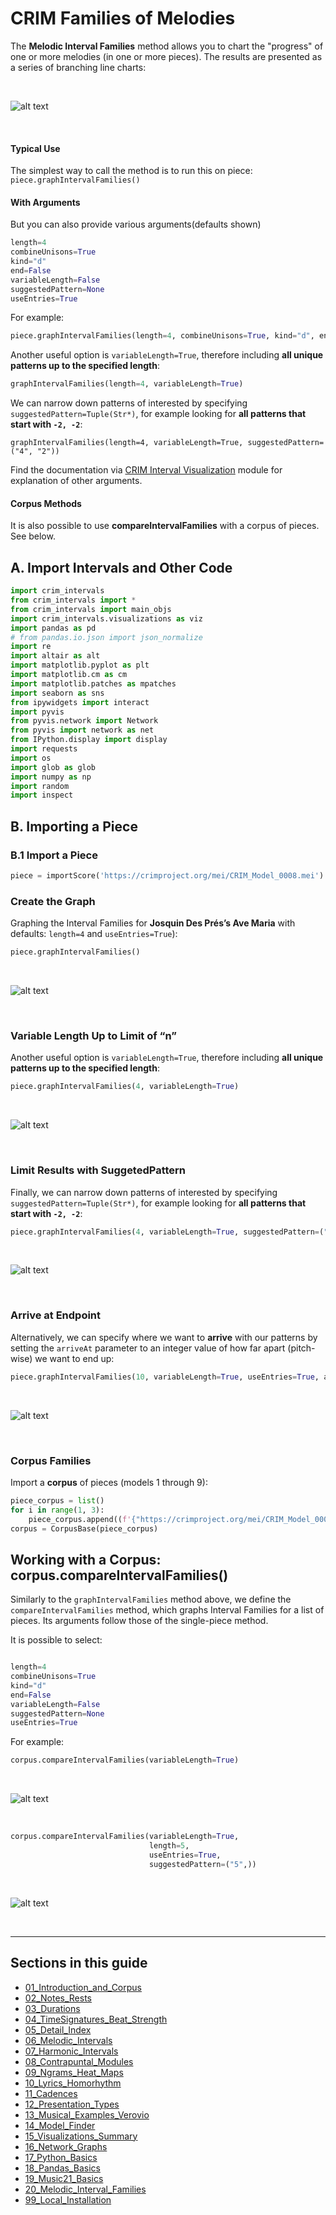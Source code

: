 

# CRIM Families of Melodies

The **Melodic Interval Families** method allows you to chart the "progress" of one or more melodies (in one or more pieces).  The results are presented as a series of branching line charts:

<br>


![alt text](images/int_familiescell-4-output-1.png)

<br>

#### Typical Use

The simplest way to call the method is to run this on piece:  `piece.graphIntervalFamilies()`

#### With Arguments

But you can also provide various arguments(defaults shown)

```python
length=4
combineUnisons=True
kind="d"
end=False
variableLength=False
suggestedPattern=None
useEntries=True
```

For example:

```python
piece.graphIntervalFamilies(length=4, combineUnisons=True, kind="d", end=False, variableLength=False, suggestedPattern=None, useEntries=True, arriveAt=None, includeLegend=False)
```


Another useful option is `variableLength=True`, therefore including **all unique patterns up to the specified length**:

```python
graphIntervalFamilies(length=4, variableLength=True)
```


We can narrow down patterns of interested by specifying `suggestedPattern=Tuple(Str*)`, for example looking for **all patterns that start with `-2, -2`**:

`graphIntervalFamilies(length=4, variableLength=True, suggestedPattern=("4", "2"))`


Find the documentation via [CRIM Interval Visualization](https://github.com/HCDigitalScholarship/intervals/blob/main/crim_intervals/visualizations.py) module for explanation of other arguments.

#### Corpus Methods

It is also possible to use **compareIntervalFamilies** with a corpus of
pieces. See below.

## A. Import Intervals and Other Code

``` python
import crim_intervals
from crim_intervals import * 
from crim_intervals import main_objs
import crim_intervals.visualizations as viz
import pandas as pd
# from pandas.io.json import json_normalize
import re
import altair as alt
import matplotlib.pyplot as plt
import matplotlib.cm as cm
import matplotlib.patches as mpatches
import seaborn as sns
from ipywidgets import interact
import pyvis
from pyvis.network import Network
from pyvis import network as net
from IPython.display import display
import requests
import os
import glob as glob
import numpy as np
import random
import inspect
```

## B. Importing a Piece

### B.1 Import a Piece

``` python
piece = importScore('https://crimproject.org/mei/CRIM_Model_0008.mei')
```

### Create the Graph

Graphing the Interval Families for **Josquin Des Prés’s Ave Maria** with
defaults: `length=4` and `useEntries=True`):

``` python
piece.graphIntervalFamilies()
```

<br>

![alt text](images/int_familiescell-4-output-1.png)

<br>

### Variable Length Up to Limit of “n”

Another useful option is `variableLength=True`, therefore including
**all unique patterns up to the specified length**:

``` python
piece.graphIntervalFamilies(4, variableLength=True)
```

<br>

![alt text](images/int_familiescell-5-output-1.png)

<br>

### Limit Results with SuggetedPattern

Finally, we can narrow down patterns of interested by specifying
`suggestedPattern=Tuple(Str*)`, for example looking for **all patterns
that start with `-2, -2`**:

``` python
piece.graphIntervalFamilies(4, variableLength=True, suggestedPattern=("-2", "-2"))
```

<br>

![alt text](images/int_familiescell-6-output-1.png)

<br>

### Arrive at Endpoint

Alternatively, we can specify where we want to **arrive** with our
patterns by setting the `arriveAt` parameter to an integer value of how
far apart (pitch-wise) we want to end up:

``` python
piece.graphIntervalFamilies(10, variableLength=True, useEntries=True, arriveAt=4)
```

<br>

![alt text](images/int_familiescell-7-output-1.png)

<br>

### Corpus Families

Import a **corpus** of pieces (models 1 through 9):

``` python
piece_corpus = list()
for i in range(1, 3):
    piece_corpus.append((f'{"https://crimproject.org/mei/CRIM_Model_000%x.mei" % i}'))
corpus = CorpusBase(piece_corpus)
```

## Working with a Corpus: corpus.compareIntervalFamilies()

Similarly to the `graphIntervalFamilies` method above, we define the `compareIntervalFamilies` method, which graphs Interval Families for a list of pieces. Its arguments follow those of the single-piece method.

It is possible to select:

```python

length=4
combineUnisons=True
kind="d"
end=False
variableLength=False
suggestedPattern=None
useEntries=True
```

For example:

``` python
corpus.compareIntervalFamilies(variableLength=True)
```

<br>

![alt text](images/int_familiescell-9-output-1.png)

<br>

``` python
corpus.compareIntervalFamilies(variableLength=True, 
                               length=5,
                               useEntries=True, 
                               suggestedPattern=("5",))
```

<br>

![alt text](images/int_familiescell-10-output-1.png)

<br>


-----

## Sections in this guide

  * [01_Introduction_and_Corpus](/tutorial/01_Introduction_and_Corpus.md)
  * [02_Notes_Rests](/tutorial//02_Notes_Rests.md)
  * [03_Durations](/tutorial//03_Durations.md) 
  * [04_TimeSignatures_Beat_Strength](/tutorial//04_TimeSignatures_Beat_Strength.md)
  * [05_Detail_Index](/tutorial//05_Detail_Index.md)
  * [06_Melodic_Intervals](/tutorial//06_Melodic_Intervals.md)
  * [07_Harmonic_Intervals](/tutorial//07_Harmonic_Intervals.md)
  * [08_Contrapuntal_Modules](/tutorial//08_Contrapuntal_Modules.md)
  * [09_Ngrams_Heat_Maps](/tutorial//09_Ngrams_Heat_Maps.md)
  * [10_Lyrics_Homorhythm](/tutorial//10_Lyrics_Homorhythm.md)
  * [11_Cadences](/tutorial//11_Cadences.md)
  * [12_Presentation_Types](/tutorial//12_Presentation_Types.md)
  * [13_Musical_Examples_Verovio](/tutorial//13_Musical_Examples_Verovio.md)
  * [14_Model_Finder](/tutorial//14_Model_Finder.md)
  * [15_Visualizations_Summary](/tutorial//15_Visualizations_Summary.md)
  * [16_Network_Graphs](/tutorial//16_Network_Graphs.md)
  * [17_Python_Basics](/tutorial//17_Python_Basics.md)
  * [18_Pandas_Basics](/tutorial//18_Pandas_Basics.md)
  * [19_Music21_Basics](/tutorial//18_Music21_Basics.md)
  * [20_Melodic_Interval_Families](/tutorial//20_Melodic_Interval_Families.md)
  * [99_Local_Installation](/tutorial//99_Local_Installation.md)